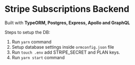 # Stripe Subscriptions Backend

Built with **TypeORM, Postgres, Express, Apollo and GraphQL**

Steps to setup the DB:

1. Run `yarn` command
2. Setup database settings inside `ormconfig.json` file
3. Run `touch .env` add STRIPE_SECRET and PLAN keys.
4. Run `yarn start` command
